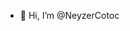 - 👋 Hi, I’m @NeyzerCotoc


<!---
NeyzerCotoc/NeyzerCotoc is a ✨ special ✨ repository because its `README.md` (this file) appears on your GitHub profile.
You can click the Preview link to take a look at your changes.
--->
